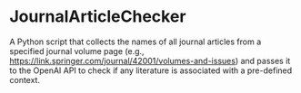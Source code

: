 # JournalArticleChecker
A Python script that collects the names of all journal articles from a specified journal volume page (e.g., https://link.springer.com/journal/42001/volumes-and-issues) and passes it to the OpenAI API to check if any literature is associated with a pre-defined context.
